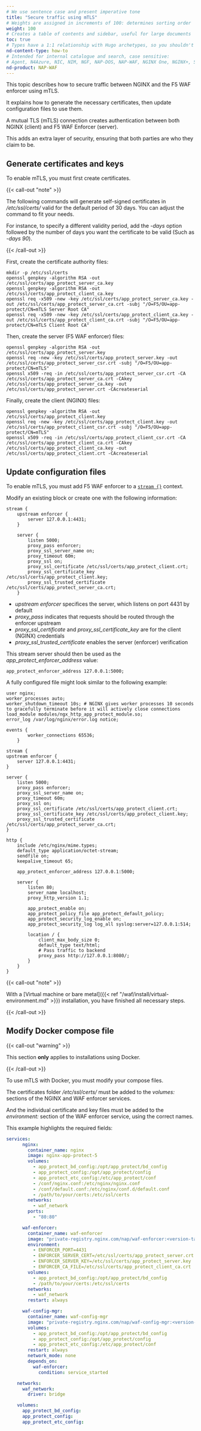 ```yaml
---
# We use sentence case and present imperative tone
title: "Secure traffic using mTLS"
# Weights are assigned in increments of 100: determines sorting order
weight: 100
# Creates a table of contents and sidebar, useful for large documents
toc: true
# Types have a 1:1 relationship with Hugo archetypes, so you shouldn't need to change this
nd-content-type: how-to
# Intended for internal catalogue and search, case sensitive:
# Agent, N4Azure, NIC, NIM, NGF, NAP-DOS, NAP-WAF, NGINX One, NGINX+, Solutions, Unit
nd-product: NAP-WAF
---
```


This topic describes how to secure traffic between NGINX and the F5 WAF enforcer using mTLS.

It explains how to generate the necessary certificates, then update configuration files to use them.

A mutual TLS (mTLS) connection creates authentication between both NGINX (client) and F5 WAF Enforcer (server). 

This adds an extra layer of security, ensuring that both parties are who they claim to be.

## Generate certificates and keys

To enable mTLS, you must first create certificates.

{{< call-out "note" >}}

The following commands will generate self-signed certificates in _/etc/ssl/certs/_ valid for the default period of 30 days. You can adjust the command to fit your needs. 

For instance, to specify a different validity period, add the _-days_ option followed by the number of days you want the certificate to be valid (Such as _-days 90_).

{{< /call-out >}}

First, create the certificate authority files:

```shell
mkdir -p /etc/ssl/certs
openssl genpkey -algorithm RSA -out /etc/ssl/certs/app_protect_server_ca.key
openssl genpkey -algorithm RSA -out /etc/ssl/certs/app_protect_client_ca.key
openssl req -x509 -new -key /etc/ssl/certs/app_protect_server_ca.key -out /etc/ssl/certs/app_protect_server_ca.crt -subj "/O=F5/OU=app-protect/CN=mTLS Server Root CA"
openssl req -x509 -new -key /etc/ssl/certs/app_protect_client_ca.key -out /etc/ssl/certs/app_protect_client_ca.crt -subj "/O=F5/OU=app-protect/CN=mTLS Client Root CA"
```

Then, create the server (F5 WAF enforcer) files:

```shell
openssl genpkey -algorithm RSA -out /etc/ssl/certs/app_protect_server.key
openssl req -new -key /etc/ssl/certs/app_protect_server.key -out /etc/ssl/certs/app_protect_server_csr.crt -subj "/O=F5/OU=app-protect/CN=mTLS"
openssl x509 -req -in /etc/ssl/certs/app_protect_server_csr.crt -CA /etc/ssl/certs/app_protect_server_ca.crt -CAkey /etc/ssl/certs/app_protect_server_ca.key -out /etc/ssl/certs/app_protect_server.crt -CAcreateserial
```

Finally, create the client (NGINX) files:

```shell
openssl genpkey -algorithm RSA -out /etc/ssl/certs/app_protect_client.key
openssl req -new -key /etc/ssl/certs/app_protect_client.key -out /etc/ssl/certs/app_protect_client_csr.crt -subj "/O=F5/OU=app-protect/CN=mTLS"
openssl x509 -req -in /etc/ssl/certs/app_protect_client_csr.crt -CA /etc/ssl/certs/app_protect_client_ca.crt -CAkey /etc/ssl/certs/app_protect_client_ca.key -out /etc/ssl/certs/app_protect_client.crt -CAcreateserial
```

## Update configuration files

To enable mTLS, you must add F5 WAF enforcer to a [`stream {}`](https://nginx.org/en/docs/stream/ngx_stream_core_module.html#stream) context.

Modify an existing block or create one with the following information:

```nginx {hl_lines=[3, 8, 12, 13, 14]}
stream {
    upstream enforcer {
        server 127.0.0.1:4431;
    }

    server {
        listen 5000;
        proxy_pass enforcer;
        proxy_ssl_server_name on;
        proxy_timeout 60m;
        proxy_ssl on;
        proxy_ssl_certificate /etc/ssl/certs/app_protect_client.crt;
        proxy_ssl_certificate_key /etc/ssl/certs/app_protect_client.key;
        proxy_ssl_trusted_certificate /etc/ssl/certs/app_protect_server_ca.crt;
    }
```

- _upstream enforcer_ specifices the server, which listens on port 4431 by default
- _proxy_pass_ indicates that requests should be routed through the enforcer upstream
- _proxy_ssl_certificate_ and _proxy_ssl_certificate_key_ are for the client (NGINX) credentials
- _proxy_ssl_trusted_certificate_ enables the server (enforcer) verification

This stream server should then be used as the _app_protect_enforcer_address_ value:

```shell
app_protect_enforcer_address 127.0.0.1:5000;
```

A fully configured file might look similar to the following example:

```nginx {hl_lines=[12,13,14, 18, 22, 23, 24, 33]}
user nginx;
worker_processes auto;
worker_shutdown_timeout 10s; # NGINX gives worker processes 10 seconds to gracefully terminate before it will actively close connections
load_module modules/ngx_http_app_protect_module.so;
error_log /var/log/nginx/error.log notice;

events {
        worker_connections 65536;
    }

stream {
upstream enforcer {
    server 127.0.0.1:4431;
}

server {
    listen 5000;
    proxy_pass enforcer;
    proxy_ssl_server_name on;
    proxy_timeout 60m;
    proxy_ssl on;
    proxy_ssl_certificate /etc/ssl/certs/app_protect_client.crt;
    proxy_ssl_certificate_key /etc/ssl/certs/app_protect_client.key;
    proxy_ssl_trusted_certificate /etc/ssl/certs/app_protect_server_ca.crt;
}

http {
    include /etc/nginx/mime.types;
    default_type application/octet-stream;
    sendfile on;
    keepalive_timeout 65;

    app_protect_enforcer_address 127.0.0.1:5000;

    server {
        listen 80;
        server_name localhost;
        proxy_http_version 1.1;

        app_protect_enable on;
        app_protect_policy_file app_protect_default_policy;
        app_protect_security_log_enable on;
        app_protect_security_log log_all syslog:server=127.0.0.1:514;

        location / {
            client_max_body_size 0;
            default_type text/html;
            # Pass traffic to backend
            proxy_pass http://127.0.0.1:8080/;
        }
    }
}
```

{{< call-out "note" >}}

With a [Virtual machine or bare metal]({{< ref "/waf/install/virtual-environment.md" >}}) installation, you have finished all necessary steps.

{{< /call-out >}}

## Modify Docker compose file

{{< call-out "warning" >}}

This section **only** applies to installations using Docker.

{{< /call-out >}}

To use mTLS with Docker, you must modify your compose files.

The certificates folder _/etc/ssl/certs/_ must be added to the _volumes:_ sections of the NGINX and WAF enforcer services.

And the individual certificate and key files must be added to the _environment:_ section of the WAF enforcer service, using the correct names.

This example highlights the required fields:

```yaml {hl_lines=[11, 22, 23, 24, 27]}
services:
	  nginx:
	    container_name: nginx
	    image: nginx-app-protect-5
	    volumes:
	      - app_protect_bd_config:/opt/app_protect/bd_config
	      - app_protect_config:/opt/app_protect/config
	      - app_protect_etc_config:/etc/app_protect/conf
	      - /conf/nginx.conf:/etc/nginx/nginx.conf
	      - /conf/default.conf:/etc/nginx/conf.d/default.conf 
	      - /path/to/your/certs:/etc/ssl/certs
	    networks:
	      - waf_network
	    ports:
	      - "80:80"

	  waf-enforcer:
	    container_name: waf-enforcer
	    image: "private-registry.nginx.com/nap/waf-enforcer:<version-tag>"
	    environment:
	      - ENFORCER_PORT=4431
	      - ENFORCER_SERVER_CERT=/etc/ssl/certs/app_protect_server.crt
	      - ENFORCER_SERVER_KEY=/etc/ssl/certs/app_protect_server.key
	      - ENFORCER_CA_FILE=/etc/ssl/certs/app_protect_client_ca.crt
	    volumes:
	      - app_protect_bd_config:/opt/app_protect/bd_config
	      - /path/to/your/certs:/etc/ssl/certs
	    networks:
	      - waf_network
	    restart: always

	  waf-config-mgr:
	    container_name: waf-config-mgr
	    image: "private-registry.nginx.com/nap/waf-config-mgr:<version-tag>"
	    volumes:
	      - app_protect_bd_config:/opt/app_protect/bd_config
	      - app_protect_config:/opt/app_protect/config
	      - app_protect_etc_config:/etc/app_protect/conf
	    restart: always
	    network_mode: none
	    depends_on:
	      waf-enforcer:
	        condition: service_started

	networks:
	  waf_network:
	    driver: bridge

	volumes:
	  app_protect_bd_config:
	  app_protect_config:
	  app_protect_etc_config:
```

